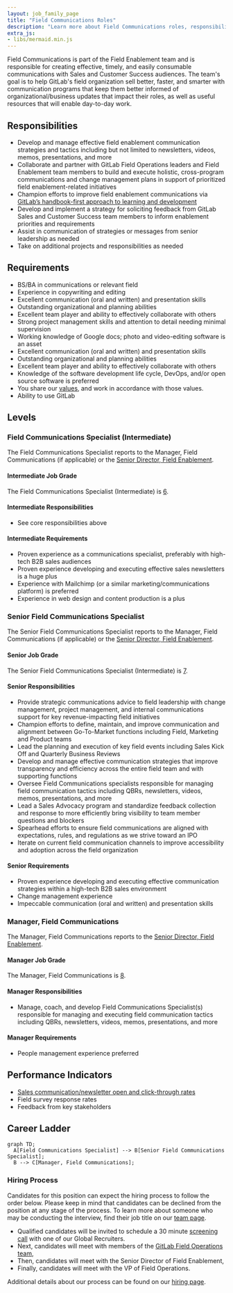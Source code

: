 ```yaml
---
layout: job_family_page
title: "Field Communications Roles"
description: "Learn more about Field Communications roles, responsibilities and requirements."
extra_js:
- libs/mermaid.min.js
---
```


Field Communications is part of the Field Enablement team and is responsible for creating effective, timely, and easily consumable communications with Sales and Customer Success audiences. The team's goal is to help GitLab's field organization sell better, faster, and smarter with communication programs that keep them better informed of organizational/business updates that impact their roles, as well as useful resources that will enable day-to-day work. 

## Responsibilities
- Develop and manage effective field enablement communication strategies and tactics including but not limited to newsletters, videos, memos, presentations, and more
- Collaborate and partner with GitLab Field Operations leaders and Field Enablement team members to build and execute holistic, cross-program communications and change management plans in support of prioritized field enablement-related initiatives
- Champion efforts to improve field enablement communications via [GitLab’s handbook-first approach to learning and development](/handbook/sales/field-operations/field-enablement/#handbook-first-approach-to-gitlab-learning-and-development-materials)
- Develop and implement a strategy for soliciting feedback from GitLab Sales and Customer Success team members to inform enablement priorities and requirements
- Assist in communication of strategies or messages from senior leadership as needed
- Take on additional projects and responsibilities as needed

## Requirements
- BS/BA in communications or relevant field
- Experience in copywriting and editing
- Excellent communication (oral and written) and presentation skills
- Outstanding organizational and planning abilities
- Excellent team player and ability to effectively collaborate with others
- Strong project management skills and attention to detail needing minimal supervision
- Working knowledge of Google docs; photo and video-editing software is an asset
- Excellent communication (oral and written) and presentation skills
- Outstanding organizational and planning abilities
- Excellent team player and ability to effectively collaborate with others
- Knowledge of the software development life cycle, DevOps, and/or open source software is preferred
- You share our [values](/handbook/values/), and work in accordance with those values.
- Ability to use GitLab

## Levels
### Field Communications Specialist (Intermediate) 
The Field Communications Specialist reports to the Manager, Field Communications (if applicable) or the [Senior Director, Field Enablement](/job-families/sales/director-of-field-enablement/#senior-director-field-enablement).

#### Intermediate Job Grade
The Field Communications Specialist (Intermediate) is [6](/handbook/total-rewards/compensation/compensation-calculator/#gitlab-job-grades).

#### Intermediate Responsibilities
- See core responsibilities above

#### Intermediate Requirements
- Proven experience as a communications specialist, preferably with high-tech B2B sales audiences
- Proven experience developing and executing effective sales newsletters is a huge plus
- Experience with Mailchimp (or a similar marketing/communications platform) is preferred 
- Experience in web design and content production is a plus

### Senior Field Communications Specialist
The Senior Field Communications Specialist reports to the Manager, Field Communications (if applicable) or the [Senior Director, Field Enablement](/job-families/sales/director-of-field-enablement/#senior-director-field-enablement).

#### Senior Job Grade
The Senior Field Communications Specialist (Intermediate) is [7](/handbook/total-rewards/compensation/compensation-calculator/#gitlab-job-grades).

#### Senior Responsibilities
* Provide strategic communications advice to field leadership with change management, project management, and internal communications support for key revenue-impacting field initiatives
* Champion efforts to define, maintain, and improve communication and alignment between Go-To-Market functions including Field, Marketing and Product teams
* Lead the planning and execution of key field events including Sales Kick Off and Quarterly Business Reviews
* Develop and manage effective communication strategies that improve transparency and efficiency across the entire field team and with supporting functions
* Oversee Field Communications specialists responsible for managing field communication tactics including QBRs, newsletters, videos, memos, presentations, and more
* Lead a Sales Advocacy program and standardize feedback collection and response to more efficiently bring visibility to team member questions and blockers
* Spearhead efforts to ensure field communications are aligned with expectations, rules, and regulations as we strive toward an IPO
* Iterate on current field communication channels to improve accessibility and adoption across the field organization

#### Senior Requirements
* Proven experience developing and executing effective communication strategies within a high-tech B2B sales environment
* Change management experience
* Impeccable communication (oral and written) and presentation skills

### Manager, Field Communications
The Manager, Field Communications reports to the [Senior Director, Field Enablement](/job-families/sales/director-of-field-enablement/#senior-director-field-enablement).

#### Manager Job Grade
The Manager, Field Communications is [8](/handbook/total-rewards/compensation/compensation-calculator/#gitlab-job-grades).

#### Manager Responsibilities
* Manage, coach, and develop Field Communications Specialist(s) responsible for managing and executing field communication tactics including QBRs, newsletters, videos, memos, presentations, and more

#### Manager Requirements
* People management experience preferred

## Performance Indicators
- [Sales communication/newsletter open and click-through rates](/handbook/sales/field-communications/field-flash-newsletter/#measurement)
- Field survey response rates
- Feedback from key stakeholders

## Career Ladder
```mermaid
graph TD;
  A[Field Communications Specialist] --> B[Senior Field Communications Specialist];
  B --> C[Manager, Field Communications];
```

### Hiring Process
Candidates for this position can expect the hiring process to follow the order below. Please keep in mind that candidates can be declined from the position at any stage of the process. To learn more about someone who may be conducting the interview, find their job title on our [team page](/company/team/).
* Qualified candidates will be invited to schedule a 30 minute [screening call](/handbook/hiring/interviewing/#screening-call) with one of our Global Recruiters.
* Next, candidates will meet with members of the [GitLab Field Operations team](/company/team/?department=field-operations),
* Then, candidates will meet with the Senior Director of Field Enablement, 
* Finally, candidates will meet with the VP of Field Operations.

Additional details about our process can be found on our [hiring page](/handbook/hiring).
